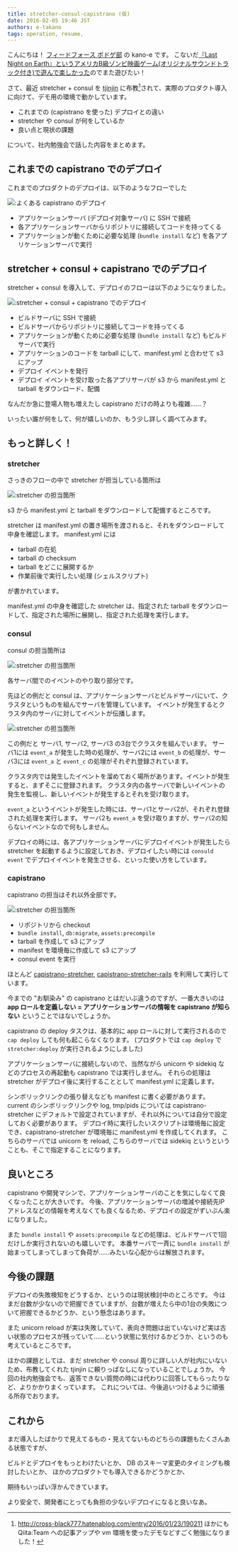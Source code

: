 ```yaml
---
title: stretcher-consul-capistrano (仮)
date: 2016-02-05 19:46 JST
authors: e-takano
tags: operation, resume,
---
```


こんにちは！
[フィードフォース ボドゲ部](https://github.com/pepabo/capistrano-stretcher) の kano-e です。
こないだ[『Last Night on Earth』というアメリカB級ゾンビ映画ゲーム(オリジナルサウンドトラック付き)で遊んで楽しかった](http://twilog.org/ff_boardgame/date-160203)のでまた遊びたい！

さて、最近 stretcher + consul を [tjinjin](/author/tjinjin) に布教[^1]されて、実際のプロダクト導入に向けて、デモ用の環境で動かしています。

* これまでの (capistrano を使った) デプロイとの違い
* stretcher や consul が何をしているか
* 良い点と現状の課題

について、社内勉強会で話した内容をまとめます。


<!--more-->

## これまでの capistrano でのデプロイ

これまでのプロダクトのデプロイは、以下のようなフローでした

![:よくある capistrano のデプロイ](/images/2016/02/stretcher_consul_capistrano_012.jpg)

* アプリケーションサーバ (デプロイ対象サーバ) に SSH で接続
* 各アプリケーションサーバからリポジトリに接続してコードを持ってくる
* アプリケーションが動くために必要な処理 (`bundle install` など) を各アプリケーションサーバで実行

## stretcher + consul + capistrano でのデプロイ

stretcher + consul を導入して、デプロイのフローは以下のようになりました。

![:stretcher + consul + capistrano でのデプロイ](/images/2016/02/stretcher_consul_capistrano_035.jpg)

* ビルドサーバに SSH で接続
* ビルドサーバからリポジトリに接続してコードを持ってくる
* アプリケーションが動くために必要な処理 (`bundle install` など) もビルドサーバで実行
* アプリケーションのコードを tarball にして、manifest.yml と合わせて s3 にアップ
* デプロイ イベントを発行
* デプロイ イベントを受け取った各アプリサーバが s3 から manifest.yml と tarball をダウンロード、配備

なんだか急に登場人物も増えたし capistrano だけの時よりも複雑……？

いったい誰が何をして、何が嬉しいのか、もう少し詳しく調べてみます。

## もっと詳しく！

### stretcher

さっきのフローの中で stretcher が担当している箇所は

![:stretcher の担当箇所](/images/2016/02/stretcher_consul_capistrano_060.jpg)

s3 から manifest.yml と tarball をダウンロードして配備するところです。

stretcher は manifest.yml の置き場所を渡されると、それをダウンロードして中身を確認します。
manifest.yml には

* tarball の在処
* tarball の checksum
* tarball をどこに展開するか
* 作業前後で実行したい処理 (シェルスクリプト)

が書かれています。

manifest.yml の中身を確認した stretcher は、指定された tarball をダウンロードして、指定された場所に展開し、指定された処理を実行します。

### consul

consul の担当箇所は

![:stretcher の担当箇所](/images/2016/02/stretcher_consul_capistrano_080.jpg)

各サーバ間でのイベントのやり取り部分です。

先ほどの例だと consul は、アプリケーションサーバとビルドサーバにいて、クラスタというものを組んでサーバを管理しています。
イベントが発生するとクラスタ内のサーバに対してイベントが伝播します。

![:stretcher の担当箇所](/images/2016/02/stretcher_consul_capistrano_088.jpg)

この例だと サーバ1, サーバ2, サーバ3 の3台でクラスタを組んでいます。
サーバ1には `event_a` が発生した時の処理が、サーバ2には `event_b` の処理が、サーバ3には `event_a` と `event_c` の処理がそれぞれ登録されています。

クラスタ内では発生したイベントを溜めておく場所があります。イベントが発生すると、まずそこに登録されます。
クラスタ内の各サーバで新しいイベントの発生を監視し、新しいイベントが発生するとそれを受け取ります。

`event_a` というイベントが発生した時には、サーバ1とサーバ2が、それぞれ登録された処理を実行します。
サーバ2も `event_a` を受け取りますが、サーバ2の知らないイベントなので何もしません。

デプロイの時には、各アプリケーションサーバにデプロイイベントが発生したら stretcher を起動するように設定しておき、デプロイしたい時には `consuld event` でデプロイイベントを発生させる、といった使い方をしています。

### capistrano

capistrano の担当はそれ以外全部です。

![:stretcher の担当箇所](/images/2016/02/stretcher_consul_capistrano_100.jpg)

* リポジトリから checkout
* `bundle install`, `db:migrate`, `assets:precompile`
* tarball を作成して s3 にアップ
* manifest を環境毎に作成して s3 にアップ
* consul event を実行

ほとんど [capistrano-stretcher](https://github.com/pepabo/capistrano-stretcher), [capistrano-stretcher-rails](https://github.com/pepabo/capistrano-stretcher-rails) を利用して実行しています。

今までの "お馴染み" の capistrano とはだいぶ違うのですが、一番大きいのは
**app ロールを定義しない = アプリケーションサーバの情報を capistrano が知らない**
ということではないでしょうか。

capistrano の deploy タスクは、基本的に app ロールに対して実行されるので `cap deploy` しても何も起こらなくなります。
(プロダクトでは `cap deploy` で `stretcher:deploy` が実行されるようにしました)

アプリケーションサーバに接続しないので、当然ながら unicorn や sidekiq などのプロセスの再起動も capistrano では実行しません。
それらの処理は stretcher がデプロイ後に実行することとして manifest.yml に定義します。

シンボリックリンクの張り替えなども manifest に書く必要があります。
current のシンボリックリンクや log, tmp/pids については capistrano-stretcher にデフォルトで設定されていますが、それ以外については自分で設定しておく必要があります。
デプロイ時に実行したいスクリプトは環境毎に設定でき、capistrano-stretcher が環境毎に manifest.yml を作成してくれます。
こちらのサーバでは unicorn を reload, こちらのサーバでは sidekiq というということも、そこで指定することになります。

## 良いところ

capistrano や開発マシンで、アプリケーションサーバのことを気にしなくて良くなったことが大きいです。
今後、アプリケーションサーバの増減や接続先IPアドレスなどの情報を考えなくても良くなるため、デプロイの設定がずいぶん楽になりました。

また `bundle install` や `assets:precompile` などの処理は、ビルドサーバで1回だけしか実行されないのも嬉しいです。
本番サーバで一斉に `bundle install` が始まってしまってしまって負荷が……みたいな心配からは解放されます。

## 今後の課題

デプロイの失敗検知をどうするか、というのは現状検討中のところです。
今はまだ台数が少ないので把握できていますが、台数が増えたら中の1台の失敗について把握できるかどうか、という懸念はあります。

また unicorn reload が実は失敗していて、表向き問題は出ていないけど実は古い状態のプロセスが残っていて……という状態に気付けるかどうか、というのも考えているところです。

ほかの課題としては、まだ stretcher や consul 周りに詳しい人が社内にいないため、布教してくれた tjinjin に頼りっぱなしになっていることでしょうか。
今回の社内勉強会でも、返答できない質問の時には代わりに回答してもらったりなど、よりかかりまくっています。
これについては、今後追いつけるように頑張る所存でおります。

## これから

まだ導入したばかりで見えてるもの・見えてないものどちらの課題もたくさんある状態ですが、

ビルドとデプロイをもっとわけたいとか、
DB のスキーマ変更のタイミングも検討したいとか、
ほかのプロダクトでも導入できるかどうかとか、

期待もいっぱい浮かんできています。

より安全で、開発者にとっても負担の少ないデプロイになると良いなあ。


[^1]: http://cross-black777.hatenablog.com/entry/2016/01/23/190211
  ほかにも Qiita:Team への記事アップや vm 環境を使ったデモなどすごく勉強になりました！
